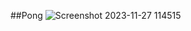 ##Pong
![Screenshot 2023-11-27 114515](https://github.com/Kavin0M/nand2tetris-Part1/assets/64976162/576c4c0c-cd27-4e3e-bbe1-d1dd84022ebf)
